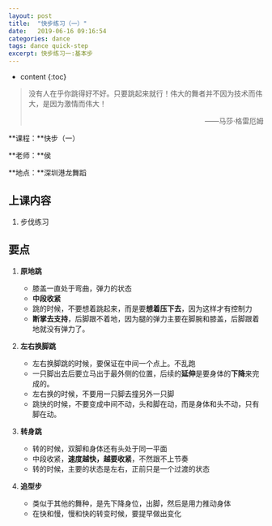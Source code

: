 ```yaml
---
layout: post
title:  "快步练习（一）"
date:   2019-06-16 09:16:54
categories: dance
tags: dance quick-step
excerpt: 快步练习一:基本步
---
```


* content
{:toc}
> 没有人在乎你跳得好不好。只要跳起来就行！伟大的舞者并不因为技术而伟大，是因为激情而伟大！
>
> <p align="right">——马莎·格雷厄姆　　</p>



**课程：**快步（一）

**老师：**侯

**地点：**深圳港龙舞蹈



## 上课内容

1. 步伐练习


## 要点

1. **原地跳**
   - 膝盖一直处于弯曲，弹力的状态
   - **中段收紧**
   - 跳的时候，不要想着跳起来，而是要**想着压下去**，因为这样才有控制力
   - **断掌去支持**，后脚跟不着地，因为腿的弹力主要在脚腕和膝盖，后脚跟着地就没有弹力了。

2. **左右换脚跳**
   - 左右换脚跳的时候，要保证在中间一个点上。不乱跑
   - 一只脚出去后要立马出于最外侧的位置，后续的**延伸**是要身体的**下降**来完成的。
   - 左右换的时候，不要用一只脚去撞另外一只脚
   - 跳快的时候，不要变成中间不动，头和脚在动，而是身体和头不动，只有脚在动。

3. **转身跳**
   - 转的时候，双脚和身体还有头处于同一平面
   - 中段收紧，**速度越快，越要收紧**，不然跟不上节奏
   - 转的时候，主要的状态是左右，正前只是一个过渡的状态

4. **追型步**
   - 类似于其他的舞种，是先下降身位，出脚，然后是用力推动身体
   - 在快和慢，慢和快的转变时候，要提早做出变化

